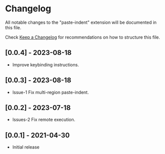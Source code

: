 # Changelog

All notable changes to the "paste-indent" extension will be documented in this file.

Check [Keep a Changelog](http://keepachangelog.com/) for recommendations on how to structure this file.

## [0.0.4] - 2023-08-18

- Improve keybinding instructions.

## [0.0.3] - 2023-08-18

- Issue-1 Fix multi-region paste-indent.

## [0.0.2] - 2023-07-18

- Issues-2 Fix remote execution.

## [0.0.1] - 2021-04-30

- Initial release
